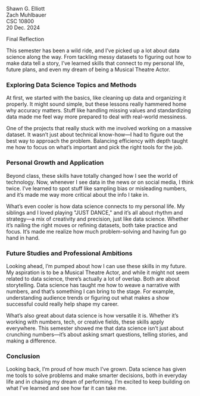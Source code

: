 Shawn G. Elliott   
Zach Muhlbauer  
CSC 10800  
20 Dec. 2024

Final Reflection

This semester has been a wild ride, and I’ve picked up a lot about data science along the way. From tackling messy datasets to figuring out how to make data tell a story, I’ve learned skills that connect to my personal life, future plans, and even my dream of being a Musical Theatre Actor.

### **Exploring Data Science Topics and Methods**

At first, we started with the basics, like cleaning up data and organizing it properly. It might sound simple, but these lessons really hammered home why accuracy matters. Stuff like handling missing values and standardizing data made me feel way more prepared to deal with real-world messiness. 

One of the projects that really stuck with me involved working on a massive dataset. It wasn’t just about technical know-how—I had to figure out the best way to approach the problem. Balancing efficiency with depth taught me how to focus on what’s important and pick the right tools for the job.

### **Personal Growth and Application**

Beyond class, these skills have totally changed how I see the world of technology. Now, whenever I see data in the news or on social media, I think twice. I’ve learned to spot stuff like sampling bias or misleading numbers, and it’s made me way more critical about the info I take in.

What’s even cooler is how data science connects to my personal life. My siblings and I loved playing "JUST DANCE," and it’s all about rhythm and strategy—a mix of creativity and precision, just like data science. Whether it’s nailing the right moves or refining datasets, both take practice and focus. It’s made me realize how much problem-solving and having fun go hand in hand.

### **Future Studies and Professional Ambitions**

Looking ahead, I’m pumped about how I can use these skills in my future. My aspiration is to be a Musical Theatre Actor, and while it might not seem related to data science, there’s actually a lot of overlap. Both are about storytelling. Data science has taught me how to weave a narrative with numbers, and that’s something I can bring to the stage. For example, understanding audience trends or figuring out what makes a show successful could really help shape my career.

What’s also great about data science is how versatile it is. Whether it’s working with numbers, tech, or creative fields, these skills apply everywhere. This semester showed me that data science isn’t just about crunching numbers—it’s about asking smart questions, telling stories, and making a difference.

### **Conclusion**

Looking back, I’m proud of how much I’ve grown. Data science has given me tools to solve problems and make smarter decisions, both in everyday life and in chasing my dream of performing. I’m excited to keep building on what I’ve learned and see how far it can take me.

